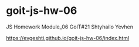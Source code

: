 # goit-js-hw-06
JS Homework Module_06 GoIT#21 Shtyhailo Yevhen

https://evgeshti.github.io/goit-js-hw-06/index.html
